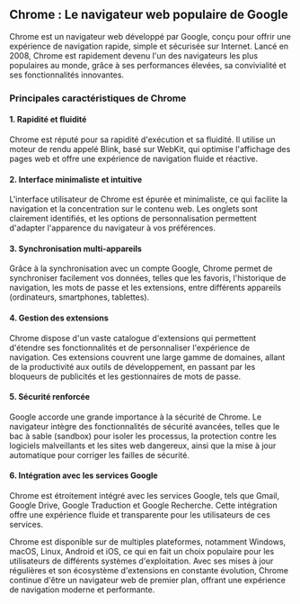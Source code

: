 ## Chrome : Le navigateur web populaire de Google

Chrome est un navigateur web développé par Google, conçu pour offrir une expérience de navigation rapide, simple et sécurisée sur Internet. Lancé en 2008, Chrome est rapidement devenu l'un des navigateurs les plus populaires au monde, grâce à ses performances élevées, sa convivialité et ses fonctionnalités innovantes.

### Principales caractéristiques de Chrome

#### 1. Rapidité et fluidité
Chrome est réputé pour sa rapidité d'exécution et sa fluidité. Il utilise un moteur de rendu appelé Blink, basé sur WebKit, qui optimise l'affichage des pages web et offre une expérience de navigation fluide et réactive.

#### 2. Interface minimaliste et intuitive
L'interface utilisateur de Chrome est épurée et minimaliste, ce qui facilite la navigation et la concentration sur le contenu web. Les onglets sont clairement identifiés, et les options de personnalisation permettent d'adapter l'apparence du navigateur à vos préférences.

#### 3. Synchronisation multi-appareils
Grâce à la synchronisation avec un compte Google, Chrome permet de synchroniser facilement vos données, telles que les favoris, l'historique de navigation, les mots de passe et les extensions, entre différents appareils (ordinateurs, smartphones, tablettes).

#### 4. Gestion des extensions
Chrome dispose d'un vaste catalogue d'extensions qui permettent d'étendre ses fonctionnalités et de personnaliser l'expérience de navigation. Ces extensions couvrent une large gamme de domaines, allant de la productivité aux outils de développement, en passant par les bloqueurs de publicités et les gestionnaires de mots de passe.

#### 5. Sécurité renforcée
Google accorde une grande importance à la sécurité de Chrome. Le navigateur intègre des fonctionnalités de sécurité avancées, telles que le bac à sable (sandbox) pour isoler les processus, la protection contre les logiciels malveillants et les sites web dangereux, ainsi que la mise à jour automatique pour corriger les failles de sécurité.

#### 6. Intégration avec les services Google
Chrome est étroitement intégré avec les services Google, tels que Gmail, Google Drive, Google Traduction et Google Recherche. Cette intégration offre une expérience fluide et transparente pour les utilisateurs de ces services.

Chrome est disponible sur de multiples plateformes, notamment Windows, macOS, Linux, Android et iOS, ce qui en fait un choix populaire pour les utilisateurs de différents systèmes d'exploitation. Avec ses mises à jour régulières et son écosystème d'extensions en constante évolution, Chrome continue d'être un navigateur web de premier plan, offrant une expérience de navigation moderne et performante.